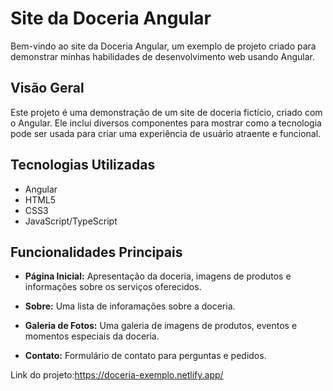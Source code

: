 # Site da Doceria Angular

Bem-vindo ao site da Doceria Angular, um exemplo de projeto criado para demonstrar minhas habilidades de desenvolvimento web usando Angular.

## Visão Geral

Este projeto é uma demonstração de um site de doceria fictício, criado com o Angular. Ele inclui diversos componentes para mostrar como a tecnologia pode ser usada para criar uma experiência de usuário atraente e funcional.

## Tecnologias Utilizadas

- Angular
- HTML5
- CSS3
- JavaScript/TypeScript


## Funcionalidades Principais

- **Página Inicial:** Apresentação da doceria, imagens de produtos e informações sobre os serviços oferecidos.

- **Sobre:** Uma lista de inforamações sobre a doceria.

- **Galeria de Fotos:** Uma galeria de imagens de produtos, eventos e momentos especiais da doceria.

- **Contato:** Formulário de contato para perguntas e pedidos.

Link do projeto:https://doceria-exemplo.netlify.app/
